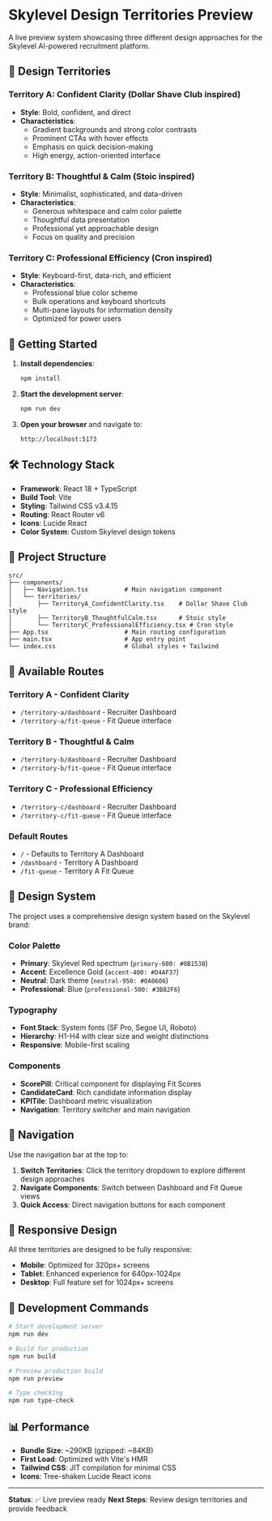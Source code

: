 # Skylevel Design Territories Preview

A live preview system showcasing three different design approaches for the Skylevel AI-powered recruitment platform.

## 🎨 Design Territories

### Territory A: Confident Clarity (Dollar Shave Club inspired)
- **Style**: Bold, confident, and direct
- **Characteristics**:
  - Gradient backgrounds and strong color contrasts
  - Prominent CTAs with hover effects
  - Emphasis on quick decision-making
  - High energy, action-oriented interface

### Territory B: Thoughtful & Calm (Stoic inspired)
- **Style**: Minimalist, sophisticated, and data-driven
- **Characteristics**:
  - Generous whitespace and calm color palette
  - Thoughtful data presentation
  - Professional yet approachable design
  - Focus on quality and precision

### Territory C: Professional Efficiency (Cron inspired)
- **Style**: Keyboard-first, data-rich, and efficient
- **Characteristics**:
  - Professional blue color scheme
  - Bulk operations and keyboard shortcuts
  - Multi-pane layouts for information density
  - Optimized for power users

## 🚀 Getting Started

1. **Install dependencies**:
   ```bash
   npm install
   ```

2. **Start the development server**:
   ```bash
   npm run dev
   ```

3. **Open your browser** and navigate to:
   ```
   http://localhost:5173
   ```

## 🛠️ Technology Stack

- **Framework**: React 18 + TypeScript
- **Build Tool**: Vite
- **Styling**: Tailwind CSS v3.4.15
- **Routing**: React Router v6
- **Icons**: Lucide React
- **Color System**: Custom Skylevel design tokens

## 📁 Project Structure

```
src/
├── components/
│   ├── Navigation.tsx          # Main navigation component
│   └── territories/
│       ├── TerritoryA_ConfidentClarity.tsx    # Dollar Shave Club style
│       ├── TerritoryB_ThoughtfulCalm.tsx      # Stoic style
│       └── TerritoryC_ProfessionalEfficiency.tsx # Cron style
├── App.tsx                     # Main routing configuration
├── main.tsx                    # App entry point
└── index.css                   # Global styles + Tailwind
```

## 🎯 Available Routes

### Territory A - Confident Clarity
- `/territory-a/dashboard` - Recruiter Dashboard
- `/territory-a/fit-queue` - Fit Queue interface

### Territory B - Thoughtful & Calm
- `/territory-b/dashboard` - Recruiter Dashboard
- `/territory-b/fit-queue` - Fit Queue interface

### Territory C - Professional Efficiency
- `/territory-c/dashboard` - Recruiter Dashboard
- `/territory-c/fit-queue` - Fit Queue interface

### Default Routes
- `/` - Defaults to Territory A Dashboard
- `/dashboard` - Territory A Dashboard
- `/fit-queue` - Territory A Fit Queue

## 🎨 Design System

The project uses a comprehensive design system based on the Skylevel brand:

### Color Palette
- **Primary**: Skylevel Red spectrum (`primary-600: #8B1538`)
- **Accent**: Excellence Gold (`accent-400: #D4AF37`)
- **Neutral**: Dark theme (`neutral-950: #0A0606`)
- **Professional**: Blue (`professional-500: #3B82F6`)

### Typography
- **Font Stack**: System fonts (SF Pro, Segoe UI, Roboto)
- **Hierarchy**: H1-H4 with clear size and weight distinctions
- **Responsive**: Mobile-first scaling

### Components
- **ScorePill**: Critical component for displaying Fit Scores
- **CandidateCard**: Rich candidate information display
- **KPITile**: Dashboard metric visualization
- **Navigation**: Territory switcher and main navigation

## 🔄 Navigation

Use the navigation bar at the top to:

1. **Switch Territories**: Click the territory dropdown to explore different design approaches
2. **Navigate Components**: Switch between Dashboard and Fit Queue views
3. **Quick Access**: Direct navigation buttons for each component

## 📱 Responsive Design

All three territories are designed to be fully responsive:
- **Mobile**: Optimized for 320px+ screens
- **Tablet**: Enhanced experience for 640px-1024px
- **Desktop**: Full feature set for 1024px+ screens

## 🚀 Development Commands

```bash
# Start development server
npm run dev

# Build for production
npm run build

# Preview production build
npm run preview

# Type checking
npm run type-check
```

## 📊 Performance

- **Bundle Size**: ~290KB (gzipped: ~84KB)
- **First Load**: Optimized with Vite's HMR
- **Tailwind CSS**: JIT compilation for minimal CSS
- **Icons**: Tree-shaken Lucide React icons

---

**Status**: ✅ Live preview ready
**Next Steps**: Review design territories and provide feedback